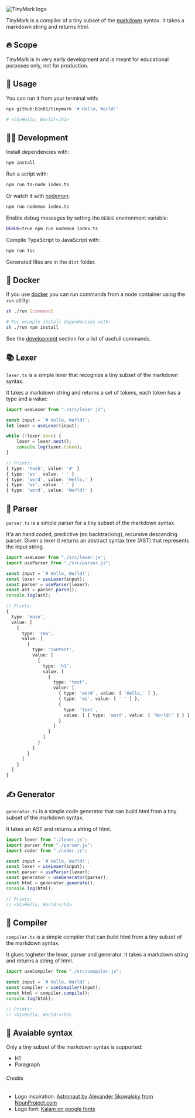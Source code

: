 ![TinyMark logo](/logo.svg?raw=true)

TinyMark is a compiler of a tiny subset of the [markdown](https://spec.commonmark.org/0.30/) syntax. It takes a markdown string and returns html.

## 🔥 Scope

TinyMark is in very early development and is meant for educational purposes only, not for production.  

<!-- # 🚀 Getting started

todo -->

## 🚀 Usage

You can run it from your terminal with:

``` bash
npx github:b1n01/tinymark '# Hello, World!'

# <h1>Hello, World!</h1>
```

## <a name="development"></a>👩‍💻 Development

Install dependencies with:

``` bash
npm install
```

Run a script with:

``` bash
npm run ts-node index.ts
```

Or watch it with [nodemon](https://www.npmjs.com/package/nodemon):

``` bash
npm run nodemon index.ts
```

Enable debug messages by setting the `DEBUG` environment variable:

``` bash
DEBUG=true npm run nodemon index.ts
```

Compile TypeScript to JavaScript with:

``` bash
npm run tsc
```

Generated files are in the `dist` folder.

## 🐳 Docker

If you use [docker](https://www.docker.com) you can run commands from a node container using the `run` utility:

``` bash
sh ./run [command]

# For example install dependencies with:
sh ./run npm install
```

See the [development](#development) section for a list of usefull commands.

## 📚 Lexer

`lexer.ts` is a simple lexer that recognize a tiny subset of the markdown syntax.

It takes a markdown string and returns a set of tokens, each token has a type and a value:

``` typescript
import useLexer from "./src/lexer.js";

const input = `# Hello, World!`;
let lexer = useLexer(input);

while (!lexer.done) {
	lexer = lexer.next();
	console.log(lexer.token);
}

// Prints:
{ type: 'hash', value: '#' }
{ type: 'ws', value: ' ' }
{ type: 'word', value: 'Hello,' }
{ type: 'ws', value: ' ' }
{ type: 'word', value: 'World!' }
```

## 📖 Parser

`parser.ts` is a simple parser for a tiny subset of the markdown syntax. 

It'a an hand coded, predictive (no backtracking), recursive descending parser. Given a lexer it returns an abstract syntax tree (AST) that represents the input string.

``` typescript
import useLexer from "./src/lexer.js";
import useParser from "./src/parser.js";

const input = `# Hello, World!`;
const lexer = useLexer(input);
const parser = useParser(lexer);
const ast = parser.parse();
console.log(ast);

// Prints:
{
  type: 'main',
  value: [
    {
      type: 'row',
      value: [
        {
          type: 'content',
          value: [
            {
              type: 'h1',
              value: [
                {
                  type: 'text',
                  value: [
                    { type: 'word', value: [ 'Hello,' ] },
                    { type: 'ws', value: [ ' ' ] },
                    {
                      type: 'text',
                      value: [ { type: 'word', value: [ 'World!' ] } ]
                    }
                  ]
                }
              ]
            }
          ]
        }
      ]
    }
  ]
}
```

## ✍️ Generator 

`generator.ts` is a simple code generator that can build html from a tiny subset of the markdown syntax.

It takes an AST and returns a string of html.

``` typescript
import lexer from "./lexer.js";
import parser from "./parser.js";
import coder from "./coder.js";

const input = `# Hello, World!`;
const lexer = useLexer(input);
const parser = useParser(lexer);
const generator = useGenerator(parser);
const html = generator.generate();
console.log(html);

// Prints:
// <h1>Hello, World!</h1>
```

## 📝 Compiler
`compiler.ts` is a simple compiler that can build html from a tiny subset of the markdown syntax.

It glues togheter the lexer, parser and generator. It takes a markdown string and returns a string of html.

``` typescript
import useCompiler from "./src/compiler.js";

const input = `# Hello, World!`;
const compiler = useCompiler(input);
const html = compiler.compile();
console.log(html);

// Prints:
// <h1>Hello, World!</h1>
```

## 🚧 Avaiable syntax

Only a tiny subset of the markdown syntax is supported:

- H1
- Paragraph

###### Credits

- Logo inspiration: [Astronaut by Alexander Skowalsky from NounProject.com](https://thenounproject.com/icon/astronaut-1784711/)
- Logo font: [Kalam on google fonts](https://fonts.google.com/specimen/Kalam?query=Kalam)
